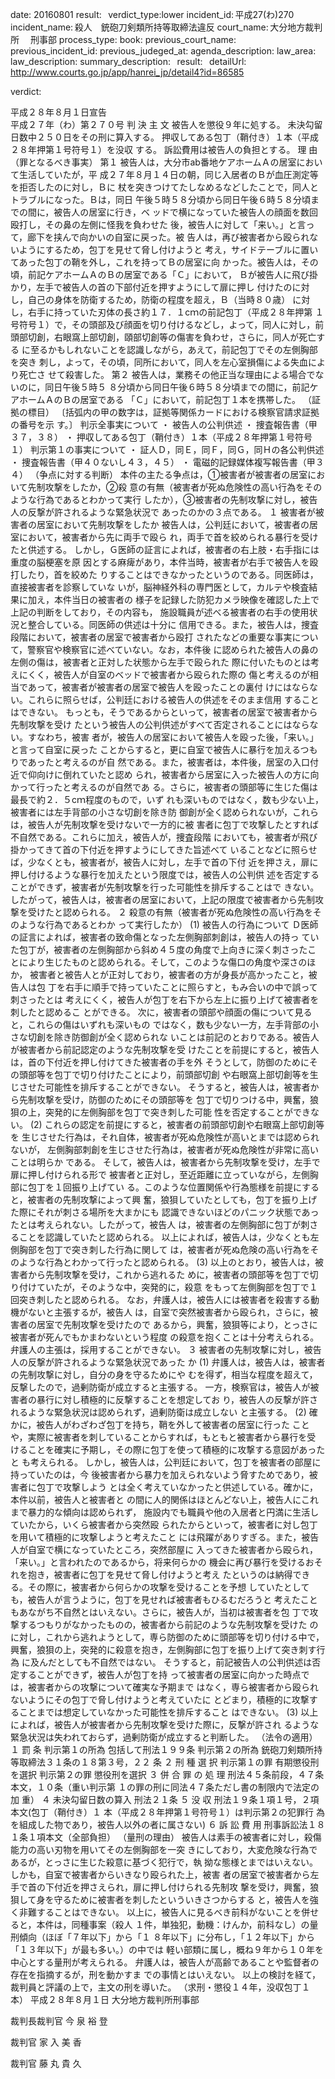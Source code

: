 
date: 20160801
result:  
verdict_type:lower
incident_id: 平成27(わ)270
incident_name: 殺人　銃砲刀剣類所持等取締法違反
court_name: 大分地方裁判所 　刑事部
process_type:
book: 
previous_court_name:
previous_incident_id:
previous_judeged_at:
agenda_description: 
law_area: 
law_description: 
summary_description:  
result:  
detailUrl: http://www.courts.go.jp/app/hanrei_jp/detail4?id=86585

verdict:

平成２８年８月１日宣告   
平成２７年（わ）第２７０号 
            判        決 
            主        文 
     被告人を懲役９年に処する。 
未決勾留日数中２５０日をその刑に算入する。 
押収してある包丁（鞘付き）１本（平成２８年押第１号符号１）を没収
する。 
訴訟費用は被告人の負担とする。 
            理        由 
（罪となるべき事実） 
第１ 被告人は，大分市ab番地ケアホームＡの居室において生活していたが，平
成２７年８月１４日の朝，同じ入居者のＢが血圧測定等を拒否したのに対し，Ｂに
杖を突きつけてたしなめるなどしたことで，同人とトラブルになった。Ｂは，同日
午後５時５８分頃から同日午後６時５８分頃までの間に，被告人の居室に行き，ベ
ッドで横になっていた被告人の顔面を数回殴打し，その鼻の左側に怪我を負わせた
後，被告人に対して「来い。」と言って，廊下を挟んで向かいの自室に戻った。被
告人は，再び被害者から殴られないようにするため，包丁を見せて脅し付けようと
考え，サイドテーブルに置いてあった包丁の鞘を外し，これを持ってＢの居室に向
かった。被告人は，その頃，前記ケアホームＡのＢの居室である「Ｃ」において，
Ｂが被告人に飛び掛かり，左手で被告人の首の下部付近を押すようにして扉に押し
付けたのに対し，自己の身体を防衛するため，防衛の程度を超え，Ｂ（当時８０歳）
に対し，右手に持っていた刃体の長さ約１７．１cｍの前記包丁（平成２８年押第
１号符号１）で，その頭部及び顔面を切り付けるなどし，よって，同人に対し，前
頭部切創，右眼窩上部切創，頤部切創等の傷害を負わせ，さらに，同人が死亡する
に至るかもしれないことを認識しながら，あえて，前記包丁でその左側胸部を突き
刺し，よって，その頃，同所において，同人を左心室損傷による失血により死亡さ
せて殺害した。 
第２ 被告人は，業務その他正当な理由による場合でないのに，同日午後５時５
８分頃から同日午後６時５８分頃までの間に，前記ケアホームＡのＢの居室である
「Ｃ」において，前記包丁１本を携帯した。 
（証拠の標目） 
〔括弧内の甲の数字は，証拠等関係カードにおける検察官請求証拠の番号を示
す。〕 
判示全事実について 
・ 被告人の公判供述 
・ 捜査報告書（甲３７，３８） 
・ 押収してある包丁（鞘付き）１本（平成２８年押第１号符号１） 
判示第１の事実について 
・ 証人Ｄ，同Ｅ，同Ｆ，同Ｇ，同Ｈの各公判供述 
・ 捜査報告書（甲４０ないし４３，４５） 
・ 電磁的記録媒体複写報告書（甲３４） 
（争点に対する判断） 
本件の主たる争点は，①被害者が被害者の居室において先制攻撃をしたか，②殺
意の有無（被害者が死ぬ危険性の高い行為をそのような行為であるとわかって実行
したか），③被害者の先制攻撃に対し，被告人の反撃が許されるような緊急状況で
あったのかの３点である。 
１ 被害者が被害者の居室において先制攻撃をしたか 
被告人は，公判廷において，被害者の居室において，被害者から先に両手で殴ら
れ，両手で首を絞められる暴行を受けたと供述する。 
しかし，Ｇ医師の証言によれば，被害者の右上肢・右手指には重度の脳梗塞を原
因とする麻痺があり，本件当時，被害者が右手で被告人を殴打したり，首を絞めた
りすることはできなかったというのである。同医師は，直接被害者を診察していな
いが，脳神経外科の専門医として，カルテや検査結果に加え，本件当日の被害者の
様子を記録した防犯カメラ映像を確認した上で上記の判断をしており，その内容も，
施設職員が述べる被害者の右手の使用状況と整合している。同医師の供述は十分に
信用できる。また，被告人は，捜査段階において，被害者の居室で被害者から殴打
されたなどの重要な事実について，警察官や検察官に述べていない。なお，本件後
に認められた被告人の鼻の左側の傷は，被害者と正対した状態から左手で殴られた
際に付いたものとは考えにくく，被告人が自室のベッドで被害者から殴られた際の
傷と考えるのが相当であって，被害者が被害者の居室で被告人を殴ったことの裏付
けにはならない。これらに照らせば，公判廷における被告人の供述をそのまま信用
することはできない。 
もっとも，そうであるからといって，被害者の居室で被害者から先制攻撃を受け
たという被告人の公判供述がすべて否定されることにはならない。すなわち，被害
者が，被告人の居室において被告人を殴った後，「来い。」と言って自室に戻った
ことからすると，更に自室で被告人に暴行を加えるつもりであったと考えるのが自
然である。また，被害者は，本件後，居室の入口付近で仰向けに倒れていたと認め
られ，被害者から居室に入った被告人の方に向かって行ったと考えるのが自然であ
る。さらに，被害者の頭部等に生じた傷は最長で約２．５cｍ程度のもので，いず
れも深いものではなく，数も少ない上，被害者には左手背部の小さな切創を除き防
御創が全く認められないが，これらは，被告人が先制攻撃を受けないで一方的に被
害者に包丁で攻撃したとすれば不自然である。これらに加え，被告人が，捜査段階
においても，被害者が飛び掛かってきて首の下付近を押すようにしてきた旨述べて
いることなどに照らせば，少なくとも，被害者が，被告人に対し，左手で首の下付
近を押さえ，扉に押し付けるような暴行を加えたという限度では，被告人の公判供
述を否定することができず，被害者が先制攻撃を行った可能性を排斥することはで
きない。 
したがって，被告人は，被害者の居室において，上記の限度で被害者から先制攻
撃を受けたと認められる。 
２ 殺意の有無（被害者が死ぬ危険性の高い行為をそのような行為であるとわか
って実行したか） 
(1) 被告人の行為について 
Ｄ医師の証言によれば，被害者の致命傷となった左側胸部刺創は，被告人の持っ
ていた包丁が，被害者の左側胸部から斜め４５度の角度で上向きに深く刺さったこ
とにより生じたものと認められる。そして，このような傷口の角度や深さのほか，
被害者と被告人とが正対しており，被害者の方が身長が高かったこと，被告人は包
丁を右手に順手で持っていたことに照らすと，もみ合いの中で誤って刺さったとは
考えにくく，被告人が包丁を右下から左上に振り上げて被害者を刺したと認めるこ
とができる。 
次に，被害者の頭部や顔面の傷について見ると，これらの傷はいずれも深いもの
ではなく，数も少ない一方，左手背部の小さな切創を除き防御創が全く認められな
いことは前記のとおりである。被告人が被害者から前記認定のような先制攻撃を受
けたことを前提にすると，被告人は，首の下付近を押し付けてきた被害者の手を外
そうとして，防御のためにその頭部等を包丁で切り付けたことにより，前頭部切創
や右眼窩上部切創等を生じさせた可能性を排斥することができない。 
そうすると，被告人は，被害者から先制攻撃を受け，防御のためにその頭部等を
包丁で切りつける中，興奮，狼狽の上，突発的に左側胸部を包丁で突き刺した可能
性を否定することができない。 
(2) これらの認定を前提にすると，被害者の前頭部切創や右眼窩上部切創等を
生じさせた行為は，それ自体，被害者が死ぬ危険性が高いとまでは認められないが，
左側胸部刺創を生じさせた行為は，被害者が死ぬ危険性が非常に高いことは明らか
である。 
そして，被告人は，被害者から先制攻撃を受け，左手で扉に押し付けられる形で
被害者と正対し，至近距離に立っていながら，左側胸部に包丁を１回振り上げてい
る。このような位置関係や行為態様を前提にすると，被害者の先制攻撃によって興
奮，狼狽していたとしても，包丁を振り上げた際にそれが刺さる場所を大まかにも
認識できないほどのパニック状態であったとは考えられない。したがって，被告人
は，被害者の左側胸部に包丁が刺さることを認識していたと認められる。 
以上によれば，被告人は，少なくとも左側胸部を包丁で突き刺した行為に関して
は，被害者が死ぬ危険の高い行為をそのような行為とわかって行ったと認められる。 
(3) 以上のとおり，被告人は，被害者から先制攻撃を受け，これから逃れるた
めに，被害者の頭部等を包丁で切り付けていたが，そのような中，突発的に，殺意
をもって左側胸部を包丁で１回突き刺したと認められる。 
なお，弁護人は，被告人には被害者を殺害する動機がないと主張するが，被告人
は，自室で突然被害者から殴られ，さらに，被害者の居室で先制攻撃を受けたので
あるから，興奮，狼狽等により，とっさに被害者が死んでもかまわないという程度
の殺意を抱くことは十分考えられる。弁護人の主張は，採用することができない。 
３ 被害者の先制攻撃に対し，被告人の反撃が許されるような緊急状況であった
か 
(1) 弁護人は，被告人は，被害者の先制攻撃に対し，自分の身を守るためにや
むを得ず，相当な程度を超えて，反撃したので，過剰防衛が成立すると主張する。
一方，検察官は，被告人が被害者の暴行に対し積極的に反撃することを想定してお
り，被告人の反撃が許されるような緊急状況は認められず，過剰防衛は成立しない
と主張する。 
(2) 確かに，被告人がわざわざ包丁を持ち，鞘を外して被害者の居室に行った
ことや，実際に被害者を刺していることからすれば，もともと被害者から暴行を受
けることを確実に予期し，その際に包丁を使って積極的に攻撃する意図があったと
も考えられる。 
しかし，被告人は，公判廷において，包丁を被害者の部屋に持っていたのは，今
後被害者から暴力を加えられないよう脅すためであり，被害者に包丁で攻撃しよう
とは全く考えていなかったと供述している。確かに，本件以前，被告人と被害者と
の間に人的関係はほとんどない上，被告人にこれまで暴力的な傾向は認められず，
施設内でも職員や他の入居者と円満に生活していたから，いくら被害者から突然殴
られたからといって，被害者に対し包丁を用いて積極的に攻撃しようと考えたこと
には飛躍がありすぎる。また，被告人が自室で横になっていたところ，突然部屋に
入ってきた被害者から殴られ，「来い。」と言われたのであるから，将来何らかの
機会に再び暴行を受けるおそれを抱き，被害者に包丁を見せて脅し付けようと考え
たというのは納得できる。その際に，被害者から何らかの攻撃を受けることを予想
していたとしても，被告人が言うように，包丁を見せれば被害者もひるむだろうと
考えたこともあながち不自然とはいえない。さらに，被告人が，当初は被害者を包
丁で攻撃するつもりがなかったものの，被害者から前記のような先制攻撃を受けた
のに対し，これから逃れようとして，専ら防御のために頭部等を切り付ける中で，
興奮，狼狽の上，突発的に殺意を抱き，左側胸部に包丁を振り上げて突き刺す行為
に及んだとしても不自然ではない。 
そうすると，前記被告人の公判供述は否定することができず，被告人が包丁を持
って被害者の居室に向かった時点では，被害者からの攻撃について確実な予期まで
はなく，専ら被害者から殴られないようにその包丁で脅し付けようと考えていたに
とどまり，積極的に攻撃することまでは想定していなかった可能性を排斥すること
はできない。 
(3) 以上によれば，被告人が被害者から先制攻撃を受けた際に，反撃が許され
るような緊急状況は失われておらず，過剰防衛が成立すると判断した。 
（法令の適用） 
１ 罰        条 
判示第１の所為    包括して刑法１９９条 
判示第２の所為    銃砲刀剣類所持等取締法３１条の１８第３号，２２
条 
２ 刑  種  選  択 
判示第１の罪     有期懲役刑を選択 
判示第２の罪     懲役刑を選択 
３ 併 合 罪 の 処 理  刑法４５条前段，４７条本文，１０条（重い判示第
１の罪の刑に同法４７条ただし書の制限内で法定の加
重） 
４ 未決勾留日数の算入  刑法２１条 
５ 没        収  刑法１９条１項１号，２項本文(包丁（鞘付き）１
本（平成２８年押第１号符号１）は判示第２の犯罪行
為を組成した物であり，被告人以外の者に属さない) 
６ 訴 訟 費 用  刑事訴訟法１８１条１項本文（全部負担） 
（量刑の理由） 
被告人は素手の被害者に対し，殺傷能力の高い刃物を用いてその左側胸部を一突
きにしており，大変危険な行為であるが，とっさに生じた殺意に基づく犯行で，執
拗な態様とまではいえない。しかも，自室で被害者からいきなり殴られた上，被害
者の居室で被害者から左手で首の下付近を押さえられ，扉に押し付けられる先制攻
撃を受け，興奮，狼狽して身を守るために被害者を刺したといういきさつからする
と，被告人を強く非難することはできない。 
以上に，被告人に見るべき前科がないことを併せると，本件は，同種事案（殺人
１件，単独犯，動機：けんか，前科なし）の量刑傾向（ほぼ「７年以下」から「１
８年以下」に分布し，「１２年以下」から「１３年以下」が最も多い。）の中では
軽い部類に属し，概ね９年から１０年を中心とする量刑が考えられる。 
弁護人は，被告人が高齢であることや監督者の存在を指摘するが，刑を動かすま
での事情とはいえない。 
以上の検討を経て，裁判員と評議の上で，主文の刑を導いた。 
（求刑・懲役１４年，没収包丁１本） 
   平成２８年８月１日 
      大分地方裁判所刑事部 
 
裁判長裁判官    今 泉 裕 登 
 
 
裁判官    家 入 美 香 
 
 
裁判官    藤 丸 貴 久 

                    